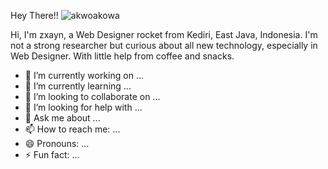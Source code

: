 Hey There!!      ![akwoakowa](https://user-images.githubusercontent.com/91713123/141046346-bdabf9cc-44a4-49ff-8758-aa0794d32e8a.gif)

Hi, I'm zxayn, a Web Designer rocket from Kediri, East Java, Indonesia. I'm not a strong researcher but curious about all new technology, especially in Web Designer. With little help from coffee and snacks.
- 🔭 I’m currently working on ...
- 🌱 I’m currently learning ...
- 👯 I’m looking to collaborate on ...
- 🤔 I’m looking for help with ...
- 💬 Ask me about ...
- 📫 How to reach me: ...
- 😄 Pronouns: ...
- ⚡ Fun fact: ...
